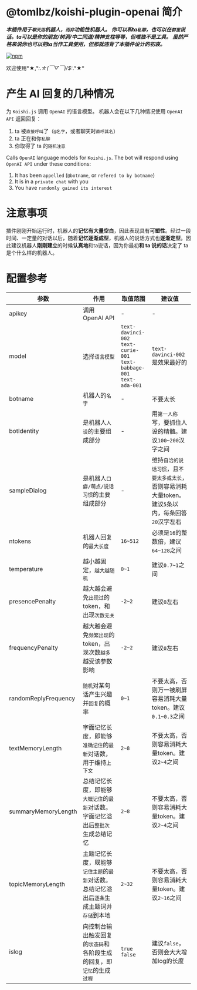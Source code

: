 # @tomlbz/koishi-plugin-openai 简介
***本插件用于`聊天用`机器人，`而非`功能性机器人。***
***你可以和ta`私聊`，也可以在`群里`说话。ta可以是你的朋友/树洞/中二同道/精神支柱等等，但唯独不是工具。***
***虽然严格来说你也可以把ta当作工具使用，但那就违背了本插件设计的初衷。***

[![npm](https://img.shields.io/npm/v/@tomlbz/koishi-plugin-openai?style=flat-square)](https://www.npmjs.com/package/@tomlbz/koishi-plugin-openai)

欢迎使用*★,°*:.☆(￣▽￣)/$:*.°★* 

# 产生 AI 回复的几种情况
为 `Koishi.js` 调用 `OpenAI` 的语言模型。
机器人会在以下几种情况使用 `OpenAI API` 返回回复：
1. ta 被`直接呼叫`了（`@名字`，或者聊天时`直呼其名`）
1. ta 正在和你`私聊`
1. 你取得了 ta 的`随机注意`

Calls `OpenAI` language models for `Koishi.js`.
The bot will respond using `OpenAI API` under these conditions:
1. It has been `appelled` (`@botname`, or `refered to by botname`)
1. It is in a `private chat` with you
1. You have `randomly gained its interest`

# 注意事项
插件刚刚开始运行时，机器人的**记忆有大量空白**，因此表现具有**可塑性**。经过一段时间、一定量的对话以后，随着**记忆逐渐成型**，机器人的说话方式也**逐渐定型**。因此建议机器人**刚刚建立**的时候**认真地**和ta说话，因为你最初**和 ta 说的话**决定了 ta 是个什么样的机器人。

# 配置参考
| 参数 | 作用 | 取值范围 | 建议值 |
| --- | --- | --- | --- |
| apikey | 调用OpenAI API | - | - |
| model | 选择`语言模型` | `text-davinci-002`<br>`text-curie-001`<br>`text-babbage-001`<br>`text-ada-001` | `text-davinci-002`是效果最好的 |
| botname | 机器人的`名字` | - | 不要太长 |
| botIdentity | 是机器人`人设`的主要组成部分 | - | 用`第一人称`写，要抓住人设的精髓。建议`100~200`汉字之间 |
| sampleDialog | 是机器人`口癖/萌点/说话习惯`的主要组成部分 | - | 维持`自洽的说话习惯`，且`不要太多或太长`，否则容易消耗大量token。建议`5`条以内，每条回答`20`汉字左右 |
| ntokens | 机器人回复的`最大长度` | `16~512` | 必须是`16`的整数倍，建议`64~128`之间 |
| temperature | 越小越固定，`越大越随机` | `0~1` | 建议`0.7~1`之间 |
| presencePenalty | 越大越会避免`出现过`的token，和出现`次数无关` | `-2~2` | 建议`0`左右 |
| frequencyPenalty | 越大越会避免`频繁出现`的token，出现次数`越多`越受该参数影响 | `-2~2` | 建议`0`左右 |
| randomReplyFrequency | `随机`对某句话产生兴趣并`回复`的概率 | `0~1` | 不要太高，否则万一被刷屏容易消耗大量token。建议`0.1~0.3`之间 |
| textMemoryLength | 字面记忆长度，即能够`准确记住`的`最新`对话数，用于维持`上下文` | `2~8` | 不要太高，否则容易消耗大量token。建议`2~4`之间 |
| summaryMemoryLength | 总结记忆长度，即能够`大概记住`的`最新`对话数。字面记忆溢出后`整批次`生成总结记忆 | `2~8` | 不要太高，否则容易消耗大量token。建议`2~4`之间 |
| topicMemoryLength | 主题记忆长度，既能够`记住主题`的`最新`对话数。总结记忆溢出后`逐条`生成主题词并`存储`到本地 | `2~32` | 不要太高，否则容易消耗大量token。建议`2~16`之间 |
| islog | 向控制台输出触发回复的`状态码`和各阶段生成的回复，即`记忆`的生成`过程` | `true`<br>`false` | 建议`false`，否则会大大增加log的长度 |